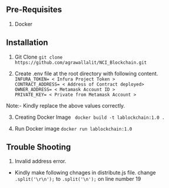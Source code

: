 ## Pre-Requisites
1. Docker

## Installation

1. Git Clone 
`git clone https://github.com/agrawallalit/NCI_Blockchain.git` <br>

2. Create .env file at the root directory with following content. 
`INFURA_TOKEN= < Infura Project Token >`<br>
`CONTRACT_ADDRESS= < Address of Contract deployed>`<br>
`OWNER_ADDRESS= < Metamask Account ID >`<br>
`PRIVATE_KEY= < Private from Metamask Account >`<br>

Note:- Kindly replace the above values correctly.

3. Creating Docker Image
` docker build -t lablockchain:1.0 .` <br>

4. Run Docker image
`docker run lablockchain:1.0`<br>

## Trouble Shooting

1. Invalid address error.
- Kindly make following chnages in distribute.js file.
    change `.split('\r\n');` to `.split('\n');` on line number 19